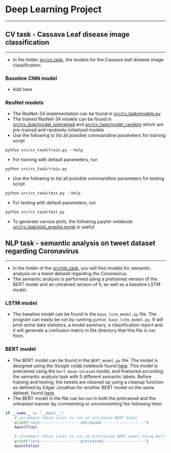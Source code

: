 # Deep Learning Project
***

## CV task - Cassava Leaf disease image classification
***
* In the folder [src/cv_task](src/cv_task), the models for the Cassava leaf disease image classification.
### Baseline CNN model
* Add here

### ResNet models
* The ResNet-34 implementation can be found in [src/cv_task/models.py](src/cv_task/models.py)
* The trained ResNet-34 models can be found in [src/cv_task/model_pretrained](src/cv_task/model_pretrained) and [src/cv_task/model_random](src/cv_task/model_random) which are pre-trained and randomly initialized models
* Use the following to list all possible commandline parameters for training script
```
python src/cv_task/train.py --help
```
* For training with default parameters, run
```
python src/cv_task/train.py
```
* Use the following to list all possible commandline parameters for testing script
```
python src/cv_task/test.py --help
```
* For testing with default parameters, run
```
python src/cv_task/test.py
```
* To generate various plots, the following jupyter notebook [src/cv_task/plot_graphs.ipynb](src/cv_task/plot_graphs.ipynb) is useful

## NLP task - semantic analysis on tweet dataset regarding Coronavirus
***
* In the folder of the [src/nlp_task](src/nlp_task), you will find models for semantic analysis on a tweet dataset regarding the Coronavirus.
* The semantic analysis is performed using a pretrained version of the BERT model and an untrained version of it, as well
as a baseline LSTM model.

### LSTM model
* The baseline model can be found in the ```base_lstm_model.py``` file. The program can easily be run by running ```python base_lstm_model.py```. It will print some data statistics, a model summary, a classification report and it will generate a confusion matrix in the directory that this file is run from.

### BERT model
* The BERT model can be found in the ```BERT_model.py``` file. The model is designed using the Google colab notebook
found [here](https://colab.research.google.com/drive/1ywsvwO6thOVOrfagjjfuxEf6xVRxbUNO). This model is pretrained using
the ```bert-base-uncased``` model, and finetuned according the semantic analysis task with 5 different semantic labels.
Before training and testing, the tweets are cleaned up using a cleanup function as defined by Edgar Jonathan for another
BERT model on the same dataset, found [here](https://www.kaggle.com/code/edgardjonathan/bert-deep-learning).
* The BERT model in the file can be run in both the pretrained and the untrained manner by commenting or uncommenting the
following lines:
```python
if __name__ == "__main__":
    # uncomment these lines to run an untrained BERT model
    print("\n\n----------------- untrained ------------------")
    main(True)

    # uncomment these lines to run an pretrained BERT model using bert-base-uncased
    print("\n\n----------------- pretrained -----------------")
    main(False)
```
